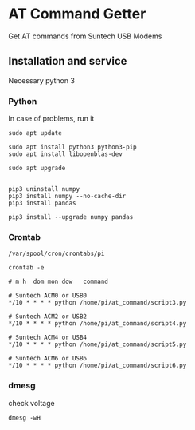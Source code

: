 # AT Command Getter

Get AT commands from Suntech USB Modems



## Installation and service

Necessary python 3

### Python 

In case of problems, run it

```
sudo apt update

sudo apt install python3 python3-pip
sudo apt install libopenblas-dev

sudo apt upgrade


pip3 uninstall numpy
pip3 install numpy --no-cache-dir
pip3 install pandas

pip3 install --upgrade numpy pandas
```


### Crontab


```
/var/spool/cron/crontabs/pi

crontab -e

# m h  dom mon dow   command

# Suntech ACM0 or USB0
*/10 * * * * python /home/pi/at_command/script3.py

# Suntech ACM2 or USB2
*/10 * * * * python /home/pi/at_command/script4.py

# Suntech ACM4 or USB4
*/10 * * * * python /home/pi/at_command/script5.py

# Suntech ACM6 or USB6
*/10 * * * * python /home/pi/at_command/script6.py
```

### dmesg

check voltage

```
dmesg -wH
```
